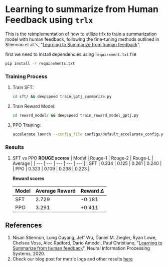 # Learning to summarize from Human Feedback using `trlx`

This is the reimplementation of how to utilize trlx to train a summarization model with human feedback, following the fine-tuning methods outlined in Stiennon et al.'s, "[Learning to Summarize from human feedback](https://arxiv.org/abs/2009.01325)".

first we need to install dependencies using `requirement.txt` file

```bash
pip install -r requirements.txt
```

### Training Process

1. Train SFT:
    ```bash
    cd sft/ && deepspeed train_gptj_summarize.py
    ```

2. Train Reward Model:
    ```bash
    cd reward_model/ && deepspeed train_reward_model_gptj.py
    ```

3. PPO Training:
    ```bash
    accelerate launch --config_file configs/default_accelerate_config.yaml trlx_gptj_text_summarization.py
    ```

### Results

1. SFT vs PPO
    __ROUGE scores__
    | Model | Rouge-1 | Rouge-2 | Rouge-L | Average |
    | --- | --- | --- | --- |   --- |
    | SFT | 0.334 | 0.125 | 0.261 | 0.240 |
    | PPO | 0.323 | 0.109 | 0.238 | 0.223 |

    __Reward scores__

    | Model | Average Reward | Reward $\Delta$ |
    | --- | --- | --- |
    | SFT | 2.729 | -0.181 |
    | PPO | 3.291 | +0.411 |

## References

1. Nisan Stiennon, Long Ouyang, Jeff Wu, Daniel M. Ziegler, Ryan Lowe, Chelsea Voss, Alec Radford, Dario Amodei, Paul Christiano, "[Learning to Summarize from human feedback](https://arxiv.org/abs/2009.01325)", Neural Information Processing Systems, 2020.
2. Check our blog post for metric logs and other results [here](http://wandb.me/summarize-rlhf-trlx)
